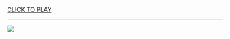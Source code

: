 
<a href="https://premium76.site?title=unblocked_games_minecraft_66&ref=13M">CLICK TO PLAY</a></h3>
<hr>

<a href="https://premium76.site?title=unblocked_games_minecraft_66&ref=13M"><img src="https://clearcache.store/games.png"></a>



